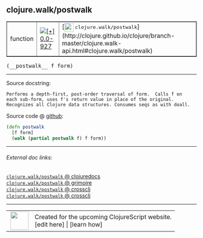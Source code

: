 ## clojure.walk/postwalk



 <table border="1">
<tr>
<td>function</td>
<td><a href="https://github.com/cljsinfo/cljs-api-docs/tree/0.0-927"><img valign="middle" alt="[+] 0.0-927" title="Added in 0.0-927" src="https://img.shields.io/badge/+-0.0--927-lightgrey.svg"></a> </td>
<td>
[<img height="24px" valign="middle" src="http://i.imgur.com/1GjPKvB.png"> <samp>clojure.walk/postwalk</samp>](http://clojure.github.io/clojure/branch-master/clojure.walk-api.html#clojure.walk/postwalk)
</td>
</tr>
</table>


 <samp>
(__postwalk__ f form)<br>
</samp>

---





Source docstring:

```
Performs a depth-first, post-order traversal of form.  Calls f on
each sub-form, uses f's return value in place of the original.
Recognizes all Clojure data structures. Consumes seqs as with doall.
```


Source code @ [github](https://github.com/clojure/clojurescript/blob/r2199/src/cljs/clojure/walk.cljs#L50-L56):

```clj
(defn postwalk
  [f form]
  (walk (partial postwalk f) f form))
```

<!--
Repo - tag - source tree - lines:

 <pre>
clojurescript @ r2199
└── src
    └── cljs
        └── clojure
            └── <ins>[walk.cljs:50-56](https://github.com/clojure/clojurescript/blob/r2199/src/cljs/clojure/walk.cljs#L50-L56)</ins>
</pre>

-->

---



###### External doc links:

[`clojure.walk/postwalk` @ clojuredocs](http://clojuredocs.org/clojure.walk/postwalk)<br>
[`clojure.walk/postwalk` @ grimoire](http://conj.io/store/v1/org.clojure/clojure/1.7.0-beta3/clj/clojure.walk/postwalk/)<br>
[`clojure.walk/postwalk` @ crossclj](http://crossclj.info/fun/clojure.walk/postwalk.html)<br>
[`clojure.walk/postwalk` @ crossclj](http://crossclj.info/fun/clojure.walk.cljs/postwalk.html)<br>

---

 <table>
<tr><td>
<img valign="middle" align="right" width="48px" src="http://i.imgur.com/Hi20huC.png">
</td><td>
Created for the upcoming ClojureScript website.<br>
[edit here] | [learn how]
</td></tr></table>

[edit here]:https://github.com/cljsinfo/cljs-api-docs/blob/master/cljsdoc/clojure.walk/postwalk.cljsdoc
[learn how]:https://github.com/cljsinfo/cljs-api-docs/wiki/cljsdoc-files

<!--

This information was too distracting to show to readers, but I'll leave it
commented here since it is helpful to:

- pretty-print the data used to generate this document
- and show how to retrieve that data



The API data for this symbol:

```clj
{:ns "clojure.walk",
 :name "postwalk",
 :signature ["[f form]"],
 :history [["+" "0.0-927"]],
 :type "function",
 :full-name-encode "clojure.walk/postwalk",
 :source {:code "(defn postwalk\n  [f form]\n  (walk (partial postwalk f) f form))",
          :title "Source code",
          :repo "clojurescript",
          :tag "r2199",
          :filename "src/cljs/clojure/walk.cljs",
          :lines [50 56]},
 :full-name "clojure.walk/postwalk",
 :clj-symbol "clojure.walk/postwalk",
 :docstring "Performs a depth-first, post-order traversal of form.  Calls f on\neach sub-form, uses f's return value in place of the original.\nRecognizes all Clojure data structures. Consumes seqs as with doall."}

```

Retrieve the API data for this symbol:

```clj
;; from Clojure REPL
(require '[clojure.edn :as edn])
(-> (slurp "https://raw.githubusercontent.com/cljsinfo/cljs-api-docs/catalog/cljs-api.edn")
    (edn/read-string)
    (get-in [:symbols "clojure.walk/postwalk"]))
```

-->
